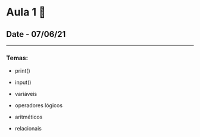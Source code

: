 # Aula 1 :book:
## Date - 07/06/21
---
### Temas:
 - print() 
 - input() 
 - variáveis

 - operadores lógicos
 - aritméticos
 - relacionais

